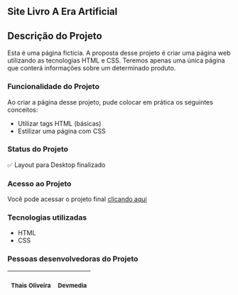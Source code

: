 <main>
<section>
<h1>Site Livro A Era Artificial</h1>
<h2>Descrição do Projeto</h2>
<p>Esta é uma página fictícia. A proposta desse projeto é criar uma página web utilizando as tecnologias HTML e CSS. Teremos apenas uma única página que conterá informações sobre um determinado produto.</p>
</section>

<section>
<h3>Funcionalidade do Projeto</h3>
<p>Ao criar a página desse projeto, pude colocar em prática os seguintes conceitos:</p>
<ul>
  <li>Utilizar tags HTML (básicas)</li>
  <li>Estilizar uma página com CSS</li>
</ul>
</section>

<section>
<h3>Status do Projeto</h3>
<p>✅ Layout para Desktop finalizado<p>
<h3>Acesso ao Projeto</h3>
<p>Você pode acessar o projeto final <a href="https://projeto-02-divulgacao-livro-k7jezc6kh-oliveirathais.vercel.app" target="_blank">clicando aqui</a></p>
</section>

<section>
<h3>Tecnologias utilizadas</h3>
<ul>
  <li>HTML</li>
  <li>CSS</li>
 </ul>
 </section>
 </main>

<footer>
 <h3>Pessoas desenvolvedoras do Projeto</h3>
 <table>
<thead>
<tr>
<th align="center"><br><sub>Thais Oliveira</sub></th>
<th align="center"><br><sub>Devmedia</sub></th>
</tr>
</thead>
</table>
</footer>
